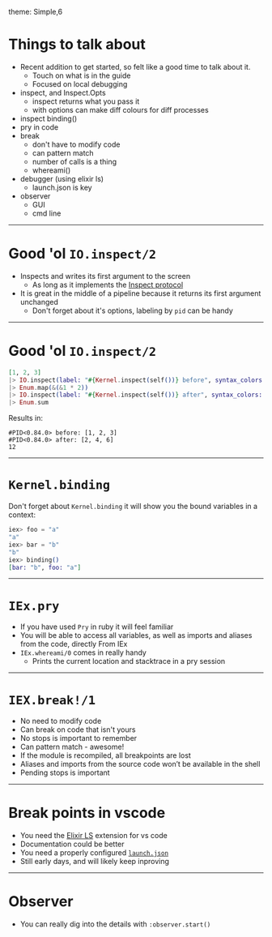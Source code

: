 theme: Simple,6

# Things to talk about

- Recent addition to get started, so felt like a good time to talk about it.
  - Touch on what is in the guide
  - Focused on local debugging
- inspect, and Inspect.Opts
  - inspect returns what you pass it
  - with options can make diff colours for diff processes
- inspect binding()
- pry in code
- break
  - don't have to modify code
  - can pattern match
  - number of calls is a thing
  - whereami()
- debugger (using elixir ls)
  - launch.json is key
- observer
  - GUI
  - cmd line


---
# Good 'ol `IO.inspect/2`

- Inspects and writes its first argument to the screen
  - As long as it implements the [Inspect protocol](`https://hexdocs.pm/elixir/Inspect.html#content` )
- It is great in the middle of a pipeline because it returns its first argument unchanged
  - Don't forget about it's options, labeling by `pid` can be handy

---
# Good 'ol `IO.inspect/2`

```elixir
[1, 2, 3]
|> IO.inspect(label: "#{Kernel.inspect(self())} before", syntax_colors: [number: :blue])
|> Enum.map(&(&1 * 2))
|> IO.inspect(label: "#{Kernel.inspect(self())} after", syntax_colors: [number: :red])
|> Enum.sum
```
Results in:

```
#PID<0.84.0> before: [1, 2, 3]
#PID<0.84.0> after: [2, 4, 6]
12
```

---

# `Kernel.binding`

Don't forget about `Kernel.binding` it will show you the bound variables in a context:

```elixir
iex> foo = "a"
"a"
iex> bar = "b"
"b"
iex> binding()
[bar: "b", foo: "a"]
```

___

# `IEx.pry`

- If you have used `Pry` in ruby it will feel familiar
- You will be able to access all variables, as well as imports and aliases from the code, directly From IEx
- `IEx.whereami/0` comes in really handy
  - Prints the current location and stacktrace in a pry session

---

# `IEX.break!/1`

- No need to modify code
- Can break on code that isn't yours
- No stops is important to remember
- Can pattern match - awesome!
- If the module is recompiled, all breakpoints are lost
- Aliases and imports from the source code won’t be available in the shell
- Pending stops is important

---

# Break points in vscode

- You need the [Elixir LS](https://github.com/JakeBecker/vscode-elixir-ls) extension for vs code
- Documentation could be better
- You need a properly configured [`launch.json`](https://github.com/mattfurness/elixir-girls-mentoring-blog/blob/master/.vscode/launch.json)
- Still early days, and will likely keep inproving

---

# Observer

- You can really dig into the details with `:observer.start()`
